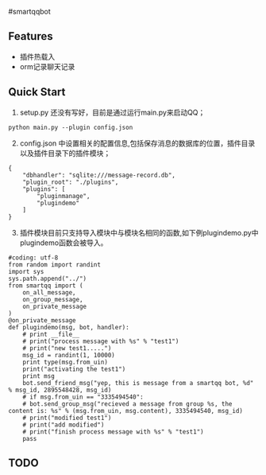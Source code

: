 #smartqqbot

Features
--------

* 插件热载入
* orm记录聊天记录

Quick Start
------------

1. setup.py 还没有写好，目前是通过运行main.py来启动QQ；
```
python main.py --plugin config.json
```
2. config.json 中设置相关的配置信息,包括保存消息的数据库的位置，插件目录以及插件目录下的插件模块；
```
{
    "dbhandler": "sqlite:///message-record.db",
    "plugin_root": "./plugins",
    "plugins": [
        "pluginmanage",
        "plugindemo"
    ]
}
```
3. 插件模块目前只支持导入模块中与模块名相同的函数,如下例plugindemo.py中plugindemo函数会被导入。
```
#coding: utf-8
from random import randint
import sys
sys.path.append("../")
from smartqq import (
    on_all_message,
    on_group_message,
    on_private_message
)
@on_private_message
def plugindemo(msg, bot, handler):
    # print __file__
    # print("process message with %s" % "test1")
    # print("new test1.....")
    msg_id = randint(1, 10000)
    print type(msg.from_uin)
    print("activating the test1")
    print msg
    bot.send_friend_msg("yep, this is message from a smartqq bot, %d" % msg_id, 2895548428, msg_id)
    # if msg.from_uin == "3335494540":
    # bot.send_group_msg("recieved a message from group %s, the content is: %s" % (msg.from_uin, msg.content), 3335494540, msg_id)
    # print("modified test1")
    # print("add modified")
    # print("finish process message with %s" % "test1")
    pass
```

TODO
----
